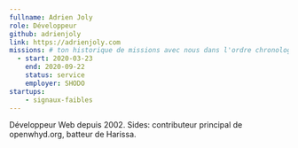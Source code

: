 ```yaml
---
fullname: Adrien Joly
role: Développeur
github: adrienjoly
link: https://adrienjoly.com
missions: # ton historique de missions avec nous dans l'ordre chronologique. Remplis déjà la première pour commencer !
  - start: 2020-03-23
    end: 2020-09-22
    status: service
    employer: SHODO
startups:
    - signaux-faibles
---
```


Développeur Web depuis 2002. Sides: contributeur principal de openwhyd.org, batteur de Harissa.
